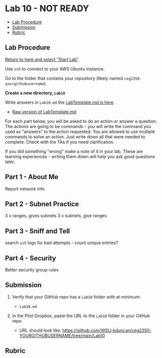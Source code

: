 # Lab 10 - NOT READY

- [Lab Procedure](#Lab-Procedure)
- [Submission](#Submission)
- [Rubric](#Rubric)

## Lab Procedure

[Return to here and select "Start Lab"](https://awsacademy.instructure.com/courses/68834/modules/items/6128516)

Use `ssh` to connect to your AWS Ubuntu instance.

Go to the folder that contains your repository (likely named `ceg2350-yourgithubusername`).

**Create a new directory, `Lab10`**

Write answers in `Lab10.md` the [LabTemplate.md is here](LabTemplate.md).

- [Raw version of LabTemplate.md](https://raw.githubusercontent.com/pattonsgirl/CEG2350/main/Labs/Lab10/LabTemplate.md)

For each part below, you will be asked to do an action or answer a question. The actions are going to be commands - you will write the command you used as "answers" to the action requested. You are allowed to use multiple commands to solve an action. Just write down all that were needed to complete. Check with the TAs if you need clarification.

If you did something "wrong" make a note of it in your lab. These are learning experiences - writing them down will help you ask good questions later.

## Part 1 - About Me

Report network info

## Part 2 - Subnet Practice

3 x ranges, gives subnets
3 x subnets, give ranges

## Part 3 - Sniff and Tell

search `ssh` logs for bad attempts - count unique entries?

## Part 4 - Security

Better security group rules

## Submission

1. Verify that your GitHub repo has a `Lab10` folder with at minimum:

   - `Lab10.md`

2. In the Pilot Dropbox, paste the URL to the `Lab10` folder in your GitHub repo
   - URL should look like: https://github.com/WSU-kduncan/ceg2350-YOURGITHUBUSERNAME/tree/main/Lab10

## Rubric